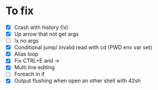 # To fix
- [x] Crash with history (!x)
- [x] Up arrow that not get args
- [ ] !x no args
- [x] Conditional jump/ invalid read with cd (PWD env var set)
- [x] Alias loop
- [x] Fix CTRL+E and ->
- [x] Multi line editing
- [ ] Foreach in if
- [x] Output flushing when open an other shell with 42sh
